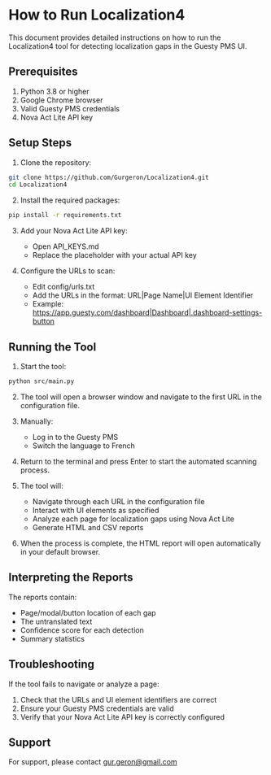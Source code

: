 # How to Run Localization4

This document provides detailed instructions on how to run the Localization4 tool for detecting localization gaps in the Guesty PMS UI.

## Prerequisites

1. Python 3.8 or higher
2. Google Chrome browser
3. Valid Guesty PMS credentials
4. Nova Act Lite API key

## Setup Steps

1. Clone the repository:
```bash
git clone https://github.com/Gurgeron/Localization4.git
cd Localization4
```

2. Install the required packages:
```bash
pip install -r requirements.txt
```

3. Add your Nova Act Lite API key:
   - Open API_KEYS.md
   - Replace the placeholder with your actual API key

4. Configure the URLs to scan:
   - Edit config/urls.txt
   - Add the URLs in the format: URL|Page Name|UI Element Identifier
   - Example: https://app.guesty.com/dashboard|Dashboard|.dashboard-settings-button

## Running the Tool

1. Start the tool:
```bash
python src/main.py
```

2. The tool will open a browser window and navigate to the first URL in the configuration file.

3. Manually:
   - Log in to the Guesty PMS
   - Switch the language to French

4. Return to the terminal and press Enter to start the automated scanning process.

5. The tool will:
   - Navigate through each URL in the configuration file
   - Interact with UI elements as specified
   - Analyze each page for localization gaps using Nova Act Lite
   - Generate HTML and CSV reports

6. When the process is complete, the HTML report will open automatically in your default browser.

## Interpreting the Reports

The reports contain:
- Page/modal/button location of each gap
- The untranslated text
- Confidence score for each detection
- Summary statistics

## Troubleshooting

If the tool fails to navigate or analyze a page:
1. Check that the URLs and UI element identifiers are correct
2. Ensure your Guesty PMS credentials are valid
3. Verify that your Nova Act Lite API key is correctly configured

## Support

For support, please contact gur.geron@gmail.com 